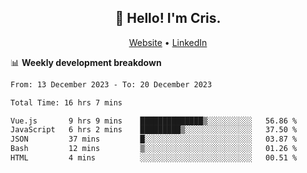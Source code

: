 
<h2 align="center">👋 Hello! I'm Cris.</h2>
<p align="center">
  <a href="https://www.criscunas.dev">Website</a> •
  <a href="https://www.linkedin.com/in/cristophercunas/">LinkedIn</a> 
</p>


📊 **Weekly development breakdown**
<!--START_SECTION:waka-->

```txt
From: 13 December 2023 - To: 20 December 2023

Total Time: 16 hrs 7 mins

Vue.js       9 hrs 9 mins    ██████████████▒░░░░░░░░░░   56.86 %
JavaScript   6 hrs 2 mins    █████████▒░░░░░░░░░░░░░░░   37.50 %
JSON         37 mins         █░░░░░░░░░░░░░░░░░░░░░░░░   03.87 %
Bash         12 mins         ▒░░░░░░░░░░░░░░░░░░░░░░░░   01.26 %
HTML         4 mins          ░░░░░░░░░░░░░░░░░░░░░░░░░   00.51 %
```

<!--END_SECTION:waka-->
